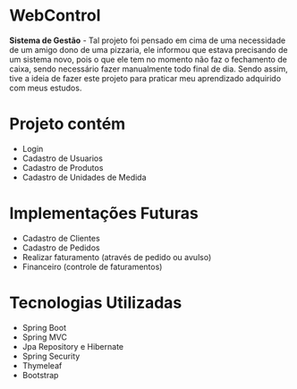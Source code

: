 # WebControl

<b>Sistema de Gestão</b> - Tal projeto foi pensado em cima de uma necessidade de um amigo dono de uma pizzaria, ele informou que estava precisando de um sistema novo, pois o que ele tem no momento não faz o fechamento de caixa, sendo necessário fazer manualmente todo final de dia. Sendo assim, tive a ideia de fazer este projeto para praticar meu aprendizado adquirido com meus estudos.

# Projeto contém
- Login
- Cadastro de Usuarios
- Cadastro de Produtos
- Cadastro de Unidades de Medida

# Implementações Futuras
- Cadastro de Clientes
- Cadastro de Pedidos
- Realizar faturamento (através de pedido ou avulso)
- Financeiro (controle de faturamentos)

# Tecnologias Utilizadas
- Spring Boot
- Spring MVC
- Jpa Repository e Hibernate
- Spring Security
- Thymeleaf
- Bootstrap
